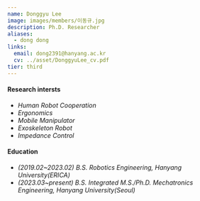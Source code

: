 ```yaml
---
name: Donggyu Lee
image: images/members/이동규.jpg
description: Ph.D. Researcher
aliases:
  - dong dong
links:
  email: dong2391@hanyang.ac.kr
  cv: ../asset/DonggyuLee_cv.pdf
tier: third
---
```



#### **Research intersts**
- *Human Robot Cooperation*
- *Ergonomics*
- *Mobile Manipulator*
- *Exoskeleton Robot*
- *Impedance Control*


#### **Education**
- *(2019.02~2023.02) B.S. Robotics Engineering, Hanyang University(ERICA)*
- *(2023.03~present) B.S.  Integrated M.S./Ph.D. Mechatronics Engineering, Hanyang University(Seoul)*
